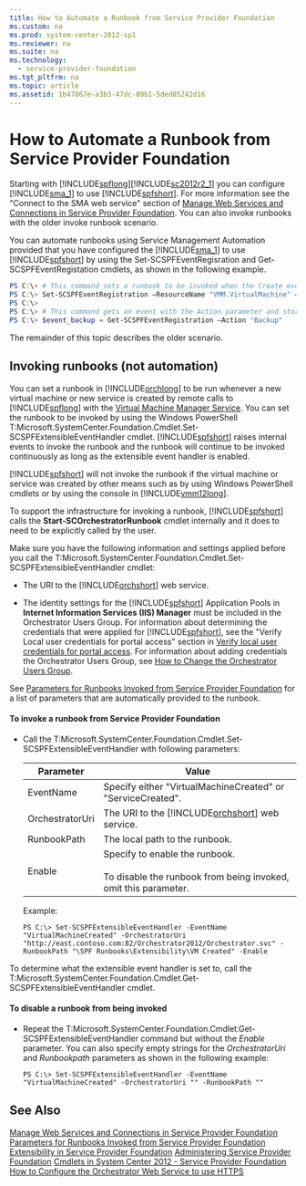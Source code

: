 ```yaml
---
title: How to Automate a Runbook from Service Provider Foundation
ms.custom: na
ms.prod: system-center-2012-sp1
ms.reviewer: na
ms.suite: na
ms.technology: 
  - service-provider-foundation
ms.tgt_pltfrm: na
ms.topic: article
ms.assetid: 1b47867e-a3b3-47dc-89b1-5ded85242d16
---
```

# How to Automate a Runbook from Service Provider Foundation
Starting with [!INCLUDE[spflong](../Token/spflong_md.md)][!INCLUDE[sc2012r2_1](../Token/sc2012r2_1_md.md)] you can configure [!INCLUDE[sma_1](../Token/sma_1_md.md)] to use [!INCLUDE[spfshort](../Token/spfshort_md.md)]. For more information see the "Connect to the SMA web service" section of [Manage Web Services and Connections in Service Provider Foundation](../Topic/Manage-Web-Services-and-Connections-in-Service-Provider-Foundation.md). You can also invoke runbooks with the older invoke runbook scenario.

You can automate runbooks using Service Management Automation provided that you have configured the [!INCLUDE[sma_1](../Token/sma_1_md.md)] to use [!INCLUDE[spfshort](../Token/spfshort_md.md)] by using the Set\-SCSPFEventRegisration and Get\-SCSPFEventRegistation cmdlets, as shown in the following example.

```powershell
PS C:\> # This command sets a runbook to be invoked when the Create event for a new virtual machine is raised.
PS C:\> Set-SCSPFEventRegistration –ResourceName "VMM.VirtualMachine" – ActionName "Create" –RunbookName "Invoke-SampleCmdlet"
PS C:\> 
PS C:\> # This command gets an event with the Action parameter and stores it in the $event_backup variable.
PS C:\> $event_backup = Get-SCSPFEventRegistration –Action "Backup"

```

The remainder of this topic describes the older scenario.

## Invoking runbooks \(not automation\)
You can set a runbook in [!INCLUDE[orchlong](../Token/orchlong_md.md)] to be run whenever a new virtual machine or new service is created by remote calls to [!INCLUDE[spflong](../Token/spflong_md.md)] with the [Virtual Machine Manager Service](http://go.microsoft.com/fwlink/?LinkId=298612). You can set the runbook to be invoked by using the Windows PowerShell T:Microsoft.SystemCenter.Foundation.Cmdlet.Set\-SCSPFExtensibleEventHandler  cmdlet. [!INCLUDE[spfshort](../Token/spfshort_md.md)] raises internal events to invoke the runbook and the runbook will continue to be invoked continuously as long as the extensible event handler is enabled.

[!INCLUDE[spfshort](../Token/spfshort_md.md)] will not invoke the runbook if the virtual machine or service was created by other means such as by using Windows PowerShell cmdlets or by using the console in [!INCLUDE[vmm12long](../Token/vmm12long_md.md)].

To support the infrastructure for invoking a runbook, [!INCLUDE[spfshort](../Token/spfshort_md.md)] calls the **Start\-SCOrchestratorRunbook** cmdlet internally and it does to need to be explicitly called by the user.

Make sure you have the following information and settings applied before you call the T:Microsoft.SystemCenter.Foundation.Cmdlet.Set\-SCSPFExtensibleEventHandler cmdlet:

-   The URI to the [!INCLUDE[orchshort](../Token/orchshort_md.md)] web service.

-   The identity settings for the [!INCLUDE[spfshort](../Token/spfshort_md.md)] Application Pools in **Internet Information Services \(IIS\) Manager** must be included in the Orchestrator Users Group. For information about determining the credentials that were applied for [!INCLUDE[spfshort](../Token/spfshort_md.md)], see the "Verify Local user credentials for portal access" section in [Verify local user credentials for portal access](../Topic/Configuring-Portals-for-Service-Provider-Foundation.md#LocalCreds). For information about adding credentials the Orchestrator Users Group, see [How to Change the Orchestrator Users Group](../Topic/How-to-Change-the-Orchestrator-Users-Group.md).

See [Parameters for Runbooks Invoked from Service Provider Foundation](../Topic/Parameters-for-Runbooks-Invoked-from-Service-Provider-Foundation.md) for a list of parameters that are automatically provided to the runbook.

#### To invoke a runbook from Service Provider Foundation

-   Call the T:Microsoft.SystemCenter.Foundation.Cmdlet.Set\-SCSPFExtensibleEventHandler with following parameters:

    |Parameter|Value|
    |-------------|---------|
    |EventName|Specify either "VirtualMachineCreated" or "ServiceCreated".|
    |OrchestratorUri|The URI to the [!INCLUDE[orchshort](../Token/orchshort_md.md)] web service.|
    |RunbookPath|The local path to the runbook.|
    |Enable|Specify to enable the runbook.<br /><br />To disable the runbook from being invoked, omit this parameter.|

    Example:

    ```
    PS C:\> Set-SCSPFExtensibleEventHandler -EventName "VirtualMachineCreated" -OrchestratorUri "http://east.contoso.com:82/Orchestrator2012/Orchestrator.svc" -RunbookPath "\SPF Runbooks\Extensibility\VM Created" -Enable
    ```

To determine what the extensible event handler is set to, call the T:Microsoft.SystemCenter.Foundation.Cmdlet.Get\-SCSPFExtensibleEventHandler cmdlet.

#### To disable a runbook from being invoked

-   Repeat the T:Microsoft.SystemCenter.Foundation.Cmdlet.Get\-SCSPFExtensibleEventHandler command but without the *Enable* parameter. You can also specify empty strings for the *OrchestratorUri* and *Runbookpath* parameters as shown in the following example:

    ```
    PS C:\> Set-SCSPFExtensibleEventHandler -EventName "VirtualMachineCreated" -OrchestratorUri "" -RunbookPath ""
    ```

## See Also
[Manage Web Services and Connections in Service Provider Foundation](../Topic/Manage-Web-Services-and-Connections-in-Service-Provider-Foundation.md)
[Parameters for Runbooks Invoked from Service Provider Foundation](../Topic/Parameters-for-Runbooks-Invoked-from-Service-Provider-Foundation.md)
[Extensibility in Service Provider Foundation](../Topic/Extensibility-in-Service-Provider-Foundation.md)
[Administering Service Provider Foundation](../Topic/Administering-Service-Provider-Foundation.md)
[Cmdlets in System Center 2012 \- Service Provider Foundation](http://go.microsoft.com/fwlink/p/?LinkId=263677)
[How to Configure the Orchestrator Web Service to use HTTPS](assetId:///9f3f07f4-db1a-48e6-80c6-6085e7fed092)

